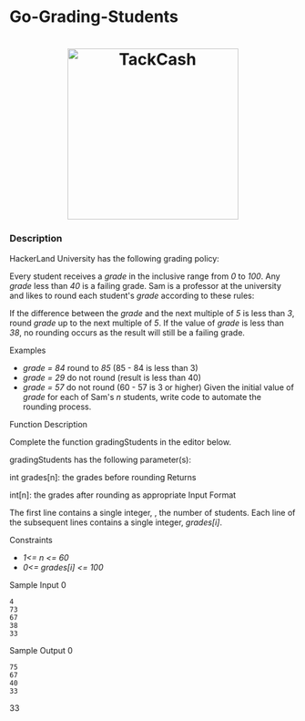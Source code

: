 # Go-Grading-Students

<h1 align="center">
  <img alt="TackCash" title="TackCash" src="https://user-images.githubusercontent.com/1194257/65596422-1cef2080-df97-11e9-9abb-a225204d1805.png" width="300px"/>
</h1>

### Description

HackerLand University has the following grading policy:

Every student receives a *grade* in the inclusive range from *0* to *100*.
Any *grade* less than *40* is a failing grade.
Sam is a professor at the university and likes to round each student's *grade* according to these rules:

If the difference between the *grade* and the next multiple of *5* is less than *3*, round *grade* up to the next multiple of *5*.
If the value of *grade* is less than *38*, no rounding occurs as the result will still be a failing grade.

Examples

 - *grade = 84* round to *85* (85 - 84 is less than 3)
 - *grade = 29* do not round (result is less than 40)
 - *grade = 57* do not round (60 - 57 is 3 or higher)
Given the initial value of *grade* for each of Sam's *n* students, write code to automate the rounding process.

Function Description

Complete the function gradingStudents in the editor below.

gradingStudents has the following parameter(s):

int grades[n]: the grades before rounding
Returns

int[n]: the grades after rounding as appropriate
Input Format

The first line contains a single integer, , the number of students.
Each line  of the  subsequent lines contains a single integer, *grades[i]*.

Constraints

 - *1<= n <= 60*
 - *0<= grades[i] <= 100*

Sample Input 0

```
4
73
67
38
33
```

Sample Output 0

```
75
67
40
33
```

33
